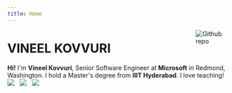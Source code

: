 ```yaml
---
title: Home
---
```



[<img src="./images/profile.jpg" style="max-width:15%;min-width:40px;float:right;" alt="Github repo" />](https://vineelkovvuri.github.io)
# VINEEL KOVVURI
**Hi!** I'm **Vineel Kovvuri**, Senior Software Engineer at **Microsoft** in Redmond, Washington. I hold a Master's degree from **IIIT Hyderabad**. I love teaching! &nbsp; [<img src="./images/github.png" />](https://www.github.com/vineelkovvuri) &nbsp; [<img src="./images/linkedin.png" />](https://www.linkedin.com/in/vineelkovvuri) &nbsp; [<img src="./images/rss.png" />](https://vineelkovvuri.github.io/index.xml)

[//]: <> (https://gist.github.com/rxaviers/7360908)
